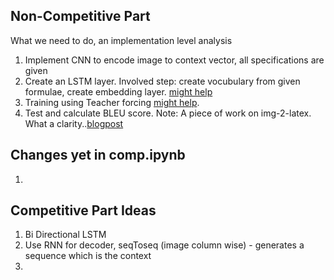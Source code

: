 ## Non-Competitive Part
What we need to do, an implementation level analysis
1. Implement CNN to encode image to context vector, all specifications are given
2. Create an LSTM layer. Involved step: create vocubulary from given formulae, create embedding layer. [might help](https://www.youtube.com/watch?v=e6kcs9Uj_ps)
3. Training using Teacher forcing [might help](https://www.youtube.com/watch?v=RRP0czWtOeM).
4. Test and calculate BLEU score.
Note: A piece of work on img-2-latex. What a clarity..[blogpost](https://guillaumegenthial.github.io/sequence-to-sequence.html)

## Changes yet in comp.ipynb
1. 
## Competitive Part Ideas
1. Bi Directional LSTM
2. Use RNN for decoder, seqToseq (image column wise) - generates a sequence which is the context
3. 
